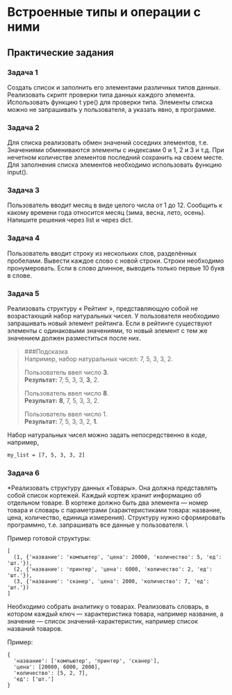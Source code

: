 # Встроенные типы и операции с ними

## Практические задания

### Задача 1
Создать список и заполнить его элементами различных типов данных. Реализовать скрипт
проверки типа данных каждого элемента. Использовать функцию t ype() для проверки типа.
Элементы списка можно не запрашивать у пользователя, а указать явно, в программе.

### Задача 2    
Для списка реализовать обмен значений соседних элементов, т.е. Значениями обмениваются
элементы с индексами 0 и 1, 2 и 3 и т.д. При нечетном количестве элементов последний
сохранить на своем месте. Для заполнения списка элементов необходимо использовать
функцию input().

### Задача 3
Пользователь вводит месяц в виде целого числа от 1 до 12. Сообщить к какому времени года
относится месяц (зима, весна, лето, осень). Напишите решения через list и через dict.

### Задача 4
Пользователь вводит строку из нескольких слов, разделённых пробелами. Вывести каждое
слово с новой строки. Строки необходимо пронумеровать. Если в слово длинное, выводить
только первые 10 букв в слове.

### Задача 5
Реализовать структуру « Рейтинг », представляющую собой не возрастающий набор
натуральных чисел. У пользователя необходимо запрашивать новый элемент рейтинга. Если
в рейтинге существуют элементы с одинаковыми значениями, то новый элемент с тем же
значением должен разместиться после них.


> ###Подсказка  
> Например, набор натуральных чисел: 7, 5, 3, 3, 2.
> 
> Пользователь ввел число **3**.  
> **Результат:** 7, 5, 3, 3, **3**, 2.
> 
> Пользователь ввел число **8**.  
> **Результат:** **8**, 7, 5, 3, 3, 2.
> 
> Пользователь ввел число 1.  
> **Результат:** 7, 5, 3, 3, 2, **1**.

Набор натуральных чисел можно задать непосредственно в коде, например, 
```sch
my_list = [7, 5, 3, 3, 2]
```

### Задача 6
*Реализовать структуру данных «Товары». Она должна представлять собой список кортежей.
Каждый кортеж хранит информацию об отдельном товаре. В кортеже должно быть два
элемента — номер товара и словарь с параметрами (характеристиками товара: название,
цена, количество, единица измерения). Структуру нужно сформировать программно, т.е.
запрашивать все данные у пользователя. \

Пример готовой структуры:
```shell
[
  (1, {'название': 'компьютер', 'цена': 20000, 'количество': 5, 'eд': 'шт.'}),
  (2, {'название': 'принтер', 'цена': 6000, 'количество': 2, 'eд': 'шт.'}),
  (3, {'название': 'сканер', 'цена': 2000, 'количество': 7, 'eд': 'шт.'})
]
```
Необходимо собрать аналитику о товарах. Реализовать словарь, в котором каждый ключ —
характеристика товара, например название, а значение — список значений-характеристик,
например список названий товаров.

Пример:
```shell
{
  'название': ['компьютер', 'принтер', 'сканер'],
  'цена': [20000, 6000, 2000],
  'количество': [5, 2, 7],
  'ед': ['шт.']
}
```